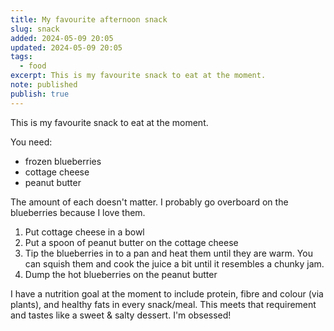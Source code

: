 ```yaml
---
title: My favourite afternoon snack
slug: snack
added: 2024-05-09 20:05
updated: 2024-05-09 20:05
tags:
  - food
excerpt: This is my favourite snack to eat at the moment.
note: published
publish: true
---
```

This is my favourite snack to eat at the moment.

You need:
- frozen blueberries
- cottage cheese
- peanut butter

The amount of each doesn't matter. I probably go overboard on the blueberries because I love them.

1. Put cottage cheese in a bowl
2. Put a spoon of peanut butter on the cottage cheese
3. Tip the blueberries in to a pan and heat them until they are warm. You can squish them and cook the juice a bit until it resembles a chunky jam.
4. Dump the hot blueberries on the peanut butter

I have a nutrition goal at the moment to include protein, fibre and colour (via plants), and healthy fats in every snack/meal. This meets that requirement and tastes like a sweet & salty dessert. I'm obsessed!
